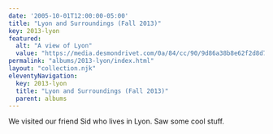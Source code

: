 ```yaml
---
date: '2005-10-01T12:00:00-05:00'
title: "Lyon and Surroundings (Fall 2013)"
key: 2013-lyon
featured:
  alt: "A view of Lyon"
  value: "https://media.desmondrivet.com/0a/84/cc/90/9d86a38b8e62f2d8d7b2cea0945edfd41ea49fa9e8b1832e0769f894.jpg"
permalink: "albums/2013-lyon/index.html"
layout: "collection.njk"
eleventyNavigation:
  key: 2013-lyon
  title: "Lyon and Surroundings (Fall 2013)"
  parent: albums
---
```


We visited our friend Sid who lives in Lyon.  Saw some cool stuff.